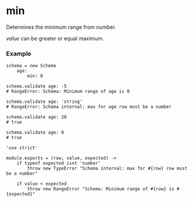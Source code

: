 min
===

Determines the minimum range from number.

*value* can be greater or equal maximum.

### Example
```
schema = new Schema
	age:
		min: 0

schema.validate age: -5
# RangeError: Schema: Minimum range of age is 0

schema.validate age: 'string'
# RangeError: Schema internal: max for age row must be a number

schema.validate age: 20
# true

schema.validate age: 0
# true
```

	'use strict'

	module.exports = (row, value, expected) ->
		if typeof expected isnt 'number'
			throw new TypeError "Schema internal: max for #{row} row must be a number"

		if value < expected
			throw new RangeError "Schema: Minimum range of #{row} is #{expected}"